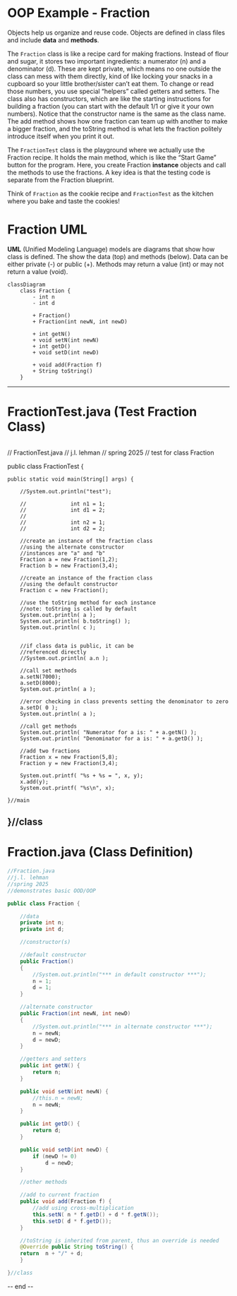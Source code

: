# OOP Example - Fraction

Objects help us organize and reuse code.  Objects are defined in class files and include **data** and **methods**.  

The `Fraction` class is like a recipe card for making fractions. Instead of flour and sugar, it stores two important ingredients: a numerator (n) and a denominator (d). 
These are kept private, which means no one outside the class can mess with them directly, kind of like locking your snacks in a cupboard so your little brother/sister
can’t eat them. To change or read those numbers, you use special “helpers” called getters and setters. 
The class also has constructors, which are like the starting instructions for building a fraction (you can start with the default 1/1 or give it your own numbers). Notice that the constructor name is the same as the class name. 
The add method shows how one fraction can team up with another to make a bigger fraction, and the toString method is what lets the fraction politely introduce itself when you print it out.

The `FractionTest` class is the playground where we actually use the Fraction recipe. It holds the main method, which is like the “Start Game” button for the program. 
Here, you create Fraction **instance** objects and call the methods to use the fractions. A key idea is that the testing code is separate from the Fraction blueprint.

Think of `Fraction` as the cookie recipe and `FractionTest` as the kitchen where you bake and taste the cookies!


# Fraction UML

**UML** (Unified Modeling Language) models are diagrams that show how class is defined. The show the data (top) and methods (below). Data can be either private (-) or public (+).  Methods may return a value (int) or may not return a value (void).

```mermaid
classDiagram
    class Fraction {
        - int n
        - int d

        + Fraction()
        + Fraction(int newN, int newD)

        + int getN()
        + void setN(int newN)
        + int getD()
        + void setD(int newD)

        + void add(Fraction f)
        + String toString()
    }

```
---

# FractionTest.java (Test Fraction Class)
```java
```
// FractionTest.java
// j.l. lehman
// spring 2025
// test for class Fraction

public class FractionTest {

    public static void main(String[] args) {

        //System.out.println("test");

        //              int n1 = 1;
        //              int d1 = 2;
        //
        //              int n2 = 1;
        //              int d2 = 2;

        //create an instance of the fraction class
        //using the alternate constructor
        //instances are "a" and "b"
        Fraction a = new Fraction(1,2);
        Fraction b = new Fraction(3,4);

        //create an instance of the fraction class
        //using the default constructor
        Fraction c = new Fraction();

        //use the toString method for each instance
        //note: toString is called by default
        System.out.println( a );
        System.out.println( b.toString() );
        System.out.println( c );


        //if class data is public, it can be
        //referenced directly
        //System.out.println( a.n );

        //call set methods
        a.setN(7000);
        a.setD(8000);
        System.out.println( a );

        //error checking in class prevents setting the denominator to zero
        a.setD( 0 );
        System.out.println( a );

        //call get methods
        System.out.println( "Numerator for a is: " + a.getN() );
        System.out.println( "Denominator for a is: " + a.getD() );

        //add two fractions
        Fraction x = new Fraction(5,8);
        Fraction y = new Fraction(3,4);

        System.out.printf( "%s + %s = ", x, y);
        x.add(y);
        System.out.printf( "%s\n", x);

    }//main
}//class
---

# Fraction.java (Class Definition)
```java
//Fraction.java
//j.l. lehman
//spring 2025
//demonstrates basic OOD/OOP

public class Fraction {

    //data
    private int n;
    private int d;

    //constructor(s)

    //default constructor
    public Fraction()
    {
        //System.out.println("*** in default constructor ***");
        n = 1;
        d = 1;
    }

    //alternate constructor
    public Fraction(int newN, int newD)
    {
        //System.out.println("*** in alternate constructor ***");
        n = newN;
        d = newD;
    }

    //getters and setters
    public int getN() {
        return n;
    }

    public void setN(int newN) {
        //this.n = newN;
        n = newN;
    }

    public int getD() {
        return d;
    }

    public void setD(int newD) {
        if (newD != 0)
            d = newD;
    }

    //other methods

    //add to current fraction
    public void add(Fraction f) {
        //add using cross-multiplication
        this.setN( n * f.getD() + d * f.getN());
        this.setD( d * f.getD());
    }

    //toString is inherited from parent, thus an override is needed
    @Override public String toString() {
    return  n + "/" + d;
    }

}//class
```

-- end --
